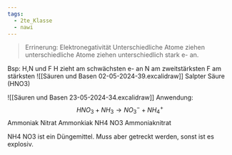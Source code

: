 ```yaml
---
tags:
  - 2te_Klasse
  - nawi
---
```

> Errinerung: Elektronegativität 
> Unterschiedliche Atome ziehen unterschiedliche Atome ziehen unterschiedlich stark e- an.

Bsp: H,N und F 
H zieht am schwächsten e- an
N am zweitstärksten 
F am stärksten
![[Säuren und Basen 02-05-2024-39.excalidraw]]
Salpter Säure (HNO3)

![[Säuren und Basen 23-05-2024-34.excalidraw]]
Anwendung: $$HNO_{3}+NH_{3}→NO_{3}^{-}+NH_{4}^{+}$$
                          Ammoniak Nitrat Ammonkiak
NH4 NO3 Ammoniaknitrat

NH4 NO3 ist ein Düngemittel. Muss aber  getreckt werden, sonst ist es explosiv.